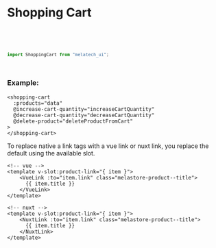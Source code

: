 # Shopping Cart
<br>

<Code>

```js
import ShoppingCart from "melatech_ui";
```
</Code>

### Example:

<ShoppingCartDocs>

```vue
<shopping-cart
  :products="data"
  @increase-cart-quantity="increaseCartQuantity"
  @decrease-cart-quantity="decreaseCartQuantity"
  @delete-product="deleteProductFromCart"
>
</shopping-cart>
```

To replace native a link tags with a vue link or nuxt link, you replace the default using the available slot.
```vue
<!-- vue -->
<template v-slot:product-link="{ item }">
    <VueLink :to="item.link" class="melastore-product--title">
      {{ item.title }}
    </VueLink>
</template>

<!-- nuxt -->
<template v-slot:product-link="{ item }">
    <NuxtLink :to="item.link" class="melastore-product--title">
      {{ item.title }}
    </NuxtLink>
</template>
```
</ShoppingCartDocs>

